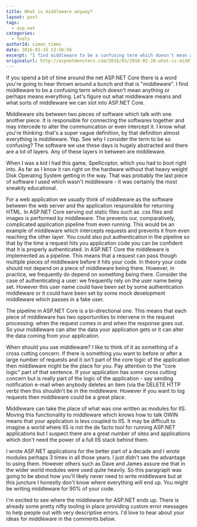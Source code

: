 ```yaml
---
title: What is middleware anyway?
layout: post
tags:
  - asp.net
categories:
  - Tools
authorId: simon_timms
date: 2016-03-16 13:56:56 
excerpt: "I find middleware to be a confusing term which doesn't mean anything or perhaps means everything. Let's figure out what middleware means"
originalurl: http://aspnetmonsters.com/2016/03/2016-02-28-what-is-middleware-anyway/
---
```


If you spend a bit of time around the net ASP.NET Core there is a word you're going to hear thrown around a bunch and that is "middleware". I find middleware to be a confusing term which doesn't mean anything or perhaps means everything. Let's figure out what middleware means and what sorts of middleware we can slot into ASP.NET Core. 

<!-- more -->

Middleware sits between two pieces of software which talk with one another piece.  It is responsible for connecting the softwares together and may intercede to alter the communication or even intercept it. I know what you're thinking: that's a super vague definition, by that definition almost everything is middleware. Yep. See why I consider the term to be so confusing? The software we use these days is hugely abstracted and there are a lot of layers. Any of these layers in between are middleware. 

When I was a kid I had this game, Spellicoptor, which you had to boot right into. As far as I know it ran right on the hardware without that heavy weight Disk Operating System getting in the way. That was probably the last piece of software I used which wasn't middleware - it was certainly the most sneakily educational. 

For a web application we usually think of middleware as the software between the web server and the application responsible for returning HTML. In ASP.NET Core serving out static files such as .css files and images is performed by middleware. The prevents our, comparatively, complicated application pipeline from even running. This would be an example of middleware which intercepts requests and prevents it from even reaching the other layer.  You could also put authentication in the pipeline so that by the time a request hits you application code you can be confident that it is properly authenticated. In ASP.NET Core the middleware is implemented as a pipeline. This means that a request can pass though multiple pieces of middleware before it hits your code. In theory your code should not depend on a piece of middleware being there. However, in practice, we frequently do depend on something being there. Consider the case of authenticating a user: we frequently rely on the user name being set. However this user name could have been set by some authentication middleware or it could have been set by some mock development middleware which passes in a fake user. 

The pipeline in ASP.NET Core is a bi-directional one. This means that each piece of middleware has two opportunities to intervene in the request processing: when the request comes in and when the response goes out. So your middleware can alter the data your application gets or it can alter the data coming from your application. 

When should you use middleware? I like to think of it as something of a cross cutting concern. If there is something you want to before or after a large number of requests and it isn't part of the core logic of the application then middleware might be the place for you. Pay attention to the "core logic" part of that sentence. If your application has some cross cutting concern but is really part of the logic of the application - say sending notification e-mail when anybody deletes an item (via the DELETE HTTP verb) then this shouldn't be in the middleware. However if you want to log requests then middleware could be a great place. 

Middleware can take the place of what was one written as modules for IIS. Moving this functionality to middleware which knows how to talk OWIN means that your application is less coupled to IIS. It may be difficult to imagine a world where IIS is not the de facto tool for running ASP.NET applications but I suspect there are a great number of sites and applications which don't need the power of a full IIS stack behind them. 

I wrote ASP.NET applications for the better part of a decade and I wrote modules perhaps 3 times in all those years. I just didn't see the advantage to using them. However others such as Dave and James assure me that in the wider world modules were used quite heavily. So this paragraph was going to be about how you'll likely never need to write middleware but at this juncture I honestly don't know where everything will end up. You might be writing middleware for 90% of your code. 

I'm excited to see where the middleware for ASP.NET ends up. There is already some pretty nifty tooling in place providing custom error messages to help people out with very descriptive errors. I'd love to hear about your ideas for middleware in the comments below.
